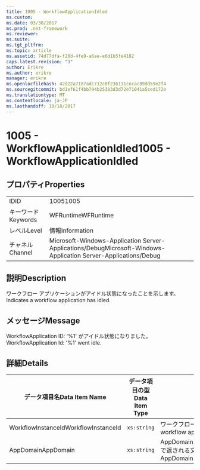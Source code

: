 ```yaml
---
title: 1005 - WorkflowApplicationIdled
ms.custom: 
ms.date: 03/30/2017
ms.prod: .net-framework
ms.reviewer: 
ms.suite: 
ms.tgt_pltfrm: 
ms.topic: article
ms.assetid: 74d77dfa-f20d-4fe9-a6ae-e6d1b5fe4182
caps.latest.revision: "3"
author: Erikre
ms.author: erikre
manager: erikre
ms.openlocfilehash: 42d22a7187adc712c0f236111cecac89dd59e2f4
ms.sourcegitcommit: bd1ef61f4bb794b25383d3d72e71041a5ced172e
ms.translationtype: MT
ms.contentlocale: ja-JP
ms.lasthandoff: 10/18/2017
---
```

# <a name="1005---workflowapplicationidled"></a><span data-ttu-id="520d9-102">1005 - WorkflowApplicationIdled</span><span class="sxs-lookup"><span data-stu-id="520d9-102">1005 - WorkflowApplicationIdled</span></span>
## <a name="properties"></a><span data-ttu-id="520d9-103">プロパティ</span><span class="sxs-lookup"><span data-stu-id="520d9-103">Properties</span></span>  
  
|||  
|-|-|  
|<span data-ttu-id="520d9-104">ID</span><span class="sxs-lookup"><span data-stu-id="520d9-104">ID</span></span>|<span data-ttu-id="520d9-105">1005</span><span class="sxs-lookup"><span data-stu-id="520d9-105">1005</span></span>|  
|<span data-ttu-id="520d9-106">キーワード</span><span class="sxs-lookup"><span data-stu-id="520d9-106">Keywords</span></span>|<span data-ttu-id="520d9-107">WFRuntime</span><span class="sxs-lookup"><span data-stu-id="520d9-107">WFRuntime</span></span>|  
|<span data-ttu-id="520d9-108">レベル</span><span class="sxs-lookup"><span data-stu-id="520d9-108">Level</span></span>|<span data-ttu-id="520d9-109">情報</span><span class="sxs-lookup"><span data-stu-id="520d9-109">Information</span></span>|  
|<span data-ttu-id="520d9-110">チャネル</span><span class="sxs-lookup"><span data-stu-id="520d9-110">Channel</span></span>|<span data-ttu-id="520d9-111">Microsoft-Windows-Application Server-Applications/Debug</span><span class="sxs-lookup"><span data-stu-id="520d9-111">Microsoft-Windows-Application Server-Applications/Debug</span></span>|  
  
## <a name="description"></a><span data-ttu-id="520d9-112">説明</span><span class="sxs-lookup"><span data-stu-id="520d9-112">Description</span></span>  
 <span data-ttu-id="520d9-113">ワークフロー アプリケーションがアイドル状態になったことを示します。</span><span class="sxs-lookup"><span data-stu-id="520d9-113">Indicates a workflow application has idled.</span></span>  
  
## <a name="message"></a><span data-ttu-id="520d9-114">メッセージ</span><span class="sxs-lookup"><span data-stu-id="520d9-114">Message</span></span>  
 <span data-ttu-id="520d9-115">WorkflowApplication ID: '%1' がアイドル状態になりました。</span><span class="sxs-lookup"><span data-stu-id="520d9-115">WorkflowApplication Id: '%1' went idle.</span></span>  
  
## <a name="details"></a><span data-ttu-id="520d9-116">詳細</span><span class="sxs-lookup"><span data-stu-id="520d9-116">Details</span></span>  
  
|<span data-ttu-id="520d9-117">データ項目名</span><span class="sxs-lookup"><span data-stu-id="520d9-117">Data Item Name</span></span>|<span data-ttu-id="520d9-118">データ項目の型</span><span class="sxs-lookup"><span data-stu-id="520d9-118">Data Item Type</span></span>|<span data-ttu-id="520d9-119">説明</span><span class="sxs-lookup"><span data-stu-id="520d9-119">Description</span></span>|  
|--------------------|--------------------|-----------------|  
|<span data-ttu-id="520d9-120">WorkflowInstanceId</span><span class="sxs-lookup"><span data-stu-id="520d9-120">WorkflowInstanceId</span></span>|`xs:string`|<span data-ttu-id="520d9-121">ワークフロー アプリケーション ID</span><span class="sxs-lookup"><span data-stu-id="520d9-121">The workflow application id</span></span>|  
|<span data-ttu-id="520d9-122">AppDomain</span><span class="sxs-lookup"><span data-stu-id="520d9-122">AppDomain</span></span>|`xs:string`|<span data-ttu-id="520d9-123">AppDomain.CurrentDomain.FriendlyName で返される文字列。</span><span class="sxs-lookup"><span data-stu-id="520d9-123">The string returned by AppDomain.CurrentDomain.FriendlyName.</span></span>|
